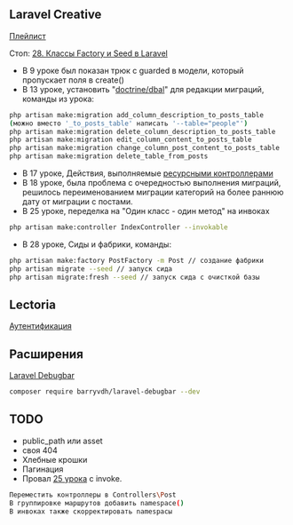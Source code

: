 ## Laravel Creative

[Плейлист](https://www.youtube.com/watch?v=BUiZDl3cokQ&list=PLd2_Os8Cj3t8pnG4ubQemoqnTwf0VFEtU)

Стоп: [28. Классы Factory и Seed в Laravel](https://www.youtube.com/watch?v=3sx5pP5o5WA&list=PLd2_Os8Cj3t8pnG4ubQemoqnTwf0VFEtU&index=29)
- В 9 уроке был показан трюк с guarded в модели, который пропускает поля в create()
- В 13 уроке, установить "[doctrine/dbal](https://packagist.org/packages/doctrine/dbal)" для редакции миграций, команды из урока:
```sh
php artisan make:migration add_column_description_to_posts_table
(можно вместо '_to_posts_table' написать '--table="people"')  
php artisan make:migration delete_column_description_to_posts_table
php artisan make:migration edit_column_content_to_posts_table
php artisan make:migration change_column_post_content_to_posts_table
php artisan make:migration delete_table_from_posts
```
- В 17 уроке, Действия, выполняемые [ресурсными контроллерами](https://laravel.su/docs/8.x/controllers#actions-handled-by-resource-controller)
- В 18 уроке, была проблема с очередностью выполнения миграций, решилось переименованием миграции категорий на более раннюю дату от миграции с постами.
- В 25 уроке, переделка на "Один класс - один метод" на инвоках
```sh
php artisan make:controller IndexController --invokable
```
- В 28 уроке, Сиды и фабрики, команды:
```sh
php artisan make:factory PostFactory -m Post // создание фабрики
php artisan migrate --seed // запуск сида
php artisan migrate:fresh --seed // запуск сида с очисткой базы
```

## Lectoria

[Аутентификация](https://www.youtube.com/watch?v=prl9r8nBJ5w&list=PLbdTa1GXiMEcIrVQPsGtm0wruT7WeufHp&index=9)

## Расширения

[Laravel Debugbar](https://github.com/barryvdh/laravel-debugbar)

```sh
composer require barryvdh/laravel-debugbar --dev    
```

## TODO

- public_path или asset
- своя 404
- Хлебные крошки
- Пагинация
- Провал [25 урока](https://www.youtube.com/watch?v=7siwtgIpfds&list=PLd2_Os8Cj3t8pnG4ubQemoqnTwf0VFEtU&index=26) с invoke. 
```sh
Переместить контроллеры в Controllers\Post
В группировке маршрутов добавить namespace()
В инвоках также скорректировать namespacы
```
